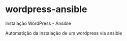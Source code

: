 # wordpress-ansible
Instalação WordPress - Ansible

Automatição da instalação de um wordpress via ansible
